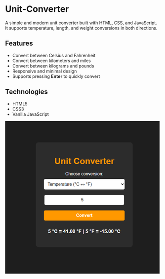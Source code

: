 # Unit-Converter

A simple and modern unit converter built with HTML, CSS, and JavaScript.  
It supports temperature, length, and weight conversions in both directions.  

## Features
- Convert between Celsius and Fahrenheit
- Convert between kilometers and miles
- Convert between kilograms and pounds
- Responsive and minimal design
- Supports pressing **Enter** to quickly convert

## Technologies
- HTML5
- CSS3
- Vanilla JavaScript

<img src="Unit Converter/pictures/UnitConverter.png" alt="UnitConverter preview" width="500">
